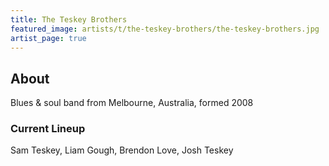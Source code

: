 ```yaml
---
title: The Teskey Brothers
featured_image: artists/t/the-teskey-brothers/the-teskey-brothers.jpg
artist_page: true
---
```

## About

Blues & soul band from Melbourne, Australia, formed 2008 

### Current Lineup

Sam Teskey, Liam Gough, Brendon Love, Josh Teskey


